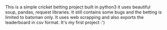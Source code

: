 This is a simple cricket betting project built in python3 it uses beautiful soup, pandas, request libraries. It still contains some bugs and the betting is limited to batsman only. It uses web scrapping and also exports the leaderboard in csv format. It's my first project :')
